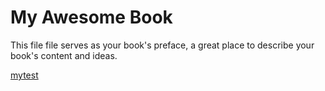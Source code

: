 # My Awesome Book

This file file serves as your book's preface, a great place to describe your book's content and ideas.

[mytest](/chapter1.md)

